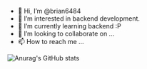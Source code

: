 - 👋 Hi, I’m @brian6484
- 👀 I’m interested in backend development.
- 🌱 I’m currently learning backend :P
- 💞️ I’m looking to collaborate on ...
- 📫 How to reach me ...

![Anurag's GitHub stats](https://github-readme-stats.vercel.app/api?username=brian6484&count_private=true)

<!---
brian6484/brian6484 is a ✨ special ✨ repository because its `README.md` (this file) appears on your GitHub profile.
You can click the Preview link to take a look at your changes.
--->
